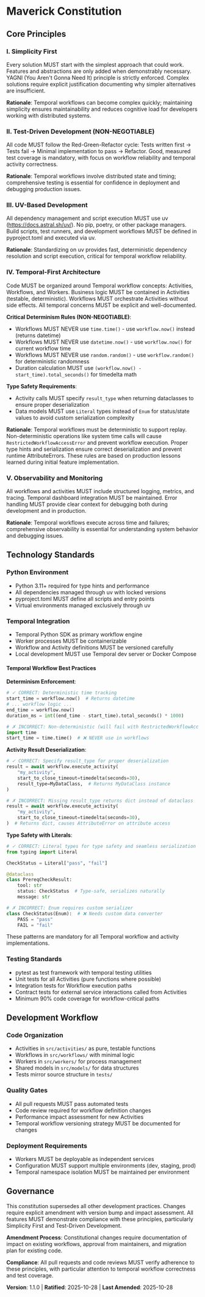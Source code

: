 <!--
Sync Impact Report:
- Version change: 1.0.0 → 1.1.0
- Modified principles: IV. Temporal-First Architecture (expanded with determinism rules)
- Added sections: "Temporal Workflow Best Practices" subsection under Technology Standards
- Removed sections: None
- Templates requiring updates: 
  ✅ .specify/templates/plan-template.md (Constitution Check section aligns)
  ✅ .specify/templates/spec-template.md (requirements alignment confirmed)
  ✅ .specify/templates/tasks-template.md (task categorization aligns)
- Follow-up TODOs: None
- Rationale: MINOR version bump (1.1.0) due to materially expanded guidance on Temporal workflow determinism and type safety, adding non-negotiable rules for workflow correctness.
-->

# Maverick Constitution

## Core Principles

### I. Simplicity First
Every solution MUST start with the simplest approach that could work. Features and abstractions are only added when demonstrably necessary. YAGNI (You Aren't Gonna Need It) principle is strictly enforced. Complex solutions require explicit justification documenting why simpler alternatives are insufficient.

**Rationale**: Temporal workflows can become complex quickly; maintaining simplicity ensures maintainability and reduces cognitive load for developers working with distributed systems.

### II. Test-Driven Development (NON-NEGOTIABLE)
All code MUST follow the Red-Green-Refactor cycle: Tests written first → Tests fail → Minimal implementation to pass → Refactor. Good, measured test coverage is mandatory, with focus on workflow reliability and temporal activity correctness.

**Rationale**: Temporal workflows involve distributed state and timing; comprehensive testing is essential for confidence in deployment and debugging production issues.

### III. UV-Based Development
All dependency management and script execution MUST use uv (https://docs.astral.sh/uv/). No pip, poetry, or other package managers. Build scripts, test runners, and development workflows MUST be defined in pyproject.toml and executed via uv.

**Rationale**: Standardizing on uv provides fast, deterministic dependency resolution and script execution, critical for temporal workflow reliability.

### IV. Temporal-First Architecture
Code MUST be organized around Temporal workflow concepts: Activities, Workflows, and Workers. Business logic MUST be contained in Activities (testable, deterministic). Workflows MUST orchestrate Activities without side effects. All temporal concerns MUST be explicit and well-documented.

**Critical Determinism Rules (NON-NEGOTIABLE)**:
- Workflows MUST NEVER use `time.time()` - use `workflow.now()` instead (returns datetime)
- Workflows MUST NEVER use `datetime.now()` - use `workflow.now()` for current workflow time
- Workflows MUST NEVER use `random.random()` - use `workflow.random()` for deterministic randomness
- Duration calculation MUST use `(workflow.now() - start_time).total_seconds()` for timedelta math

**Type Safety Requirements**:
- Activity calls MUST specify `result_type` when returning dataclasses to ensure proper deserialization
- Data models MUST use `Literal` types instead of `Enum` for status/state values to avoid custom serialization complexity

**Rationale**: Temporal workflows must be deterministic to support replay. Non-deterministic operations like system time calls will cause `RestrictedWorkflowAccessError` and prevent workflow execution. Proper type hints and serialization ensure correct deserialization and prevent runtime AttributeErrors. These rules are based on production lessons learned during initial feature implementation.

### V. Observability and Monitoring
All workflows and activities MUST include structured logging, metrics, and tracing. Temporal dashboard integration MUST be maintained. Error handling MUST provide clear context for debugging both during development and in production.

**Rationale**: Temporal workflows execute across time and failures; comprehensive observability is essential for understanding system behavior and debugging issues.

## Technology Standards

### Python Environment
- Python 3.11+ required for type hints and performance
- All dependencies managed through uv with locked versions
- pyproject.toml MUST define all scripts and entry points
- Virtual environments managed exclusively through uv

### Temporal Integration
- Temporal Python SDK as primary workflow engine
- Worker processes MUST be containerizable
- Workflow and Activity definitions MUST be versioned carefully
- Local development MUST use Temporal dev server or Docker Compose

#### Temporal Workflow Best Practices

**Determinism Enforcement**:
```python
# ✓ CORRECT: Deterministic time tracking
start_time = workflow.now()  # Returns datetime
# ... workflow logic ...
end_time = workflow.now()
duration_ms = int((end_time - start_time).total_seconds() * 1000)

# ✗ INCORRECT: Non-deterministic (will fail with RestrictedWorkflowAccessError)
import time
start_time = time.time()  # ❌ NEVER use in workflows
```

**Activity Result Deserialization**:
```python
# ✓ CORRECT: Specify result_type for proper deserialization
result = await workflow.execute_activity(
    "my_activity",
    start_to_close_timeout=timedelta(seconds=30),
    result_type=MyDataClass,  # Returns MyDataClass instance
)

# ✗ INCORRECT: Missing result_type returns dict instead of dataclass
result = await workflow.execute_activity(
    "my_activity",
    start_to_close_timeout=timedelta(seconds=30),
)  # Returns dict, causes AttributeError on attribute access
```

**Type Safety with Literals**:
```python
# ✓ CORRECT: Literal types for type safety and seamless serialization
from typing import Literal

CheckStatus = Literal["pass", "fail"]

@dataclass
class PrereqCheckResult:
    tool: str
    status: CheckStatus  # Type-safe, serializes naturally
    message: str

# ✗ INCORRECT: Enum requires custom serializer
class CheckStatus(Enum):  # ❌ Needs custom data converter
    PASS = "pass"
    FAIL = "fail"
```

These patterns are mandatory for all Temporal workflow and activity implementations.

### Testing Standards
- pytest as test framework with temporal testing utilities
- Unit tests for all Activities (pure functions where possible)
- Integration tests for Workflow execution paths
- Contract tests for external service interactions called from Activities
- Minimum 90% code coverage for workflow-critical paths

## Development Workflow

### Code Organization
- Activities in `src/activities/` as pure, testable functions
- Workflows in `src/workflows/` with minimal logic
- Workers in `src/workers/` for process management
- Shared models in `src/models/` for data structures
- Tests mirror source structure in `tests/`

### Quality Gates
- All pull requests MUST pass automated tests
- Code review required for workflow definition changes
- Performance impact assessment for new Activities
- Temporal workflow versioning strategy MUST be documented for changes

### Deployment Requirements
- Workers MUST be deployable as independent services
- Configuration MUST support multiple environments (dev, staging, prod)
- Temporal namespace isolation MUST be maintained per environment

## Governance

This constitution supersedes all other development practices. Changes require explicit amendment with version bump and impact assessment. All features MUST demonstrate compliance with these principles, particularly Simplicity First and Test-Driven Development.

**Amendment Process**: Constitutional changes require documentation of impact on existing workflows, approval from maintainers, and migration plan for existing code.

**Compliance**: All pull requests and code reviews MUST verify adherence to these principles, with particular attention to temporal workflow correctness and test coverage.

**Version**: 1.1.0 | **Ratified**: 2025-10-28 | **Last Amended**: 2025-10-28
